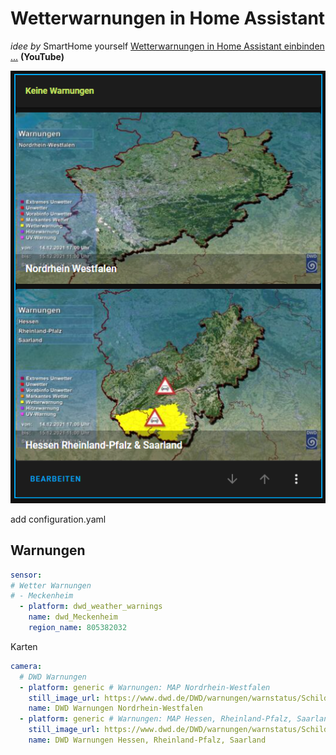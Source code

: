 # Wetterwarnungen in Home Assistant
*idee by* SmartHome yourself [Wetterwarnungen in Home Assistant einbinden ...](https://www.youtube.com/watch?v=yYK5giUO19E) **(YouTube)**


![keine warnung](/img/dwd_0.jpg)

add configuration.yaml

## Warnungen
```yml
sensor:
# Wetter Warnungen 
# - Meckenheim
  - platform: dwd_weather_warnings
    name: dwd_Meckenheim
    region_name: 805382032
```

Karten
```yml
camera:
  # DWD Warnungen
  - platform: generic # Warnungen: MAP Nordrhein-Westfalen
    still_image_url: https://www.dwd.de/DWD/warnungen/warnstatus/SchilderEM.jpg
    name: DWD Warnungen Nordrhein-Westfalen
  - platform: generic # Warnungen: MAP Hessen, Rheinland-Pfalz, Saarland
    still_image_url: https://www.dwd.de/DWD/warnungen/warnstatus/SchilderOF.jpg
    name: DWD Warnungen Hessen, Rheinland-Pfalz, Saarland
```
